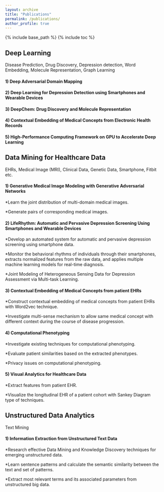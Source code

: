 ```yaml
---
layout: archive
title: "Publications"
permalink: /publications/
author_profile: true
---
```


{% include base_path %}
{% include toc %}

## Deep Learning

Disease Prediction,  Drug Discovery, Depression detection, Word Embedding, Molecule Representation, Graph Learning

#### 1) Deep Adversarial Domain Mapping

#### 2) Deep Learning for Depression Detection using Smartphones and Wearable Devices

#### 3) DeepChem: Drug Discovery and Molecule Representation

#### 4) Contextual Embedding of Medical Concepts from Electronic Health Records

#### 5) High-Performance Computing Framework on GPU to Accelerate Deep Learning


## Data Mining for Healthcare Data 

EHRs, Medical Image (MRI), Clinical Data, Genetic Data, Smartphone, Fitbit etc.

#### 1) Generative Medical Image Modeling with Generative Adversarial Networks 

*Learn the joint distribution of multi-domain medical images.

*Generate pairs of corresponding medical images.

#### 2) LifeRhythm: Automatic and Pervasive Depression Screening Using Smartphones and Wearable Devices

*Develop an automated system for automatic and pervasive depression screening using smartphone data.

*Monitor the behavioral rhythms of individuals through their smartphones, extracts normalized features from the raw data, and applies multiple machine learning models for real-time diagnosis.

*Joint Modeling of Heterogeneous Sensing Data for Depression Assessment via Multi-task Learning.

#### 3) Contextual Embedding of Medical Concepts from patient EHRs 

*Construct contextual embedding of medical concepts from patient EHRs with Word2vec technique.

*Investigate multi-sense mechanism to allow same medical concept with different context during the course of disease progression. 

#### 4) Computational Phenotyping 

*Investigate existing techniques for computational phenotyping.

*Evaluate patient similarities based on the extracted phenotypes.

*Privacy issues on computational phenotyping.

#### 5) Visual Analytics for Healthcare Data

*Extract features from patient EHR.

*Visualize the longitudinal EHR of a patient cohort with Sankey Diagram type of techniques.

## Unstructured Data Analytics

Text Mining

#### 1) Information Extraction from Unstructured Text Data

*Research effective Data Mining and Knowledge Discovery techniques for emerging unstructured data.

*Learn sentence patterns and calculate the semantic similarity between the text and set of patterns.

*Extract most relevant terms and its associated parameters from unstructured big data.

